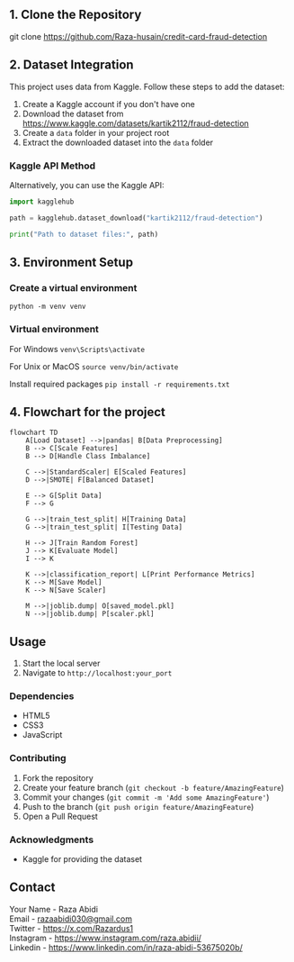 ## 1. Clone the Repository
git clone https://github.com/Raza-husain/credit-card-fraud-detection

## 2. Dataset Integration
This project uses data from Kaggle. Follow these steps to add the dataset:

1. Create a Kaggle account if you don't have one
2. Download the dataset from https://www.kaggle.com/datasets/kartik2112/fraud-detection
3. Create a `data` folder in your project root
4. Extract the downloaded dataset into the `data` folder

### Kaggle API Method
Alternatively, you can use the Kaggle API:

``` python
import kagglehub

path = kagglehub.dataset_download("kartik2112/fraud-detection")

print("Path to dataset files:", path)
```

## 3. Environment Setup
### Create a virtual environment
    python -m venv venv

### Virtual environment 
For Windows
``` venv\Scripts\activate ```

For Unix or MacOS
``` source venv/bin/activate ```

Install required packages
``` pip install -r requirements.txt ```


## 4. Flowchart for the project
```mermaid
flowchart TD
    A[Load Dataset] -->|pandas| B[Data Preprocessing]
    B --> C[Scale Features]
    B --> D[Handle Class Imbalance]
    
    C -->|StandardScaler| E[Scaled Features]
    D -->|SMOTE| F[Balanced Dataset]
    
    E --> G[Split Data]
    F --> G
    
    G -->|train_test_split| H[Training Data]
    G -->|train_test_split| I[Testing Data]
    
    H --> J[Train Random Forest]
    J --> K[Evaluate Model]
    I --> K
    
    K -->|classification_report| L[Print Performance Metrics]
    K --> M[Save Model]
    K --> N[Save Scaler]
    
    M -->|joblib.dump| O[saved_model.pkl]
    N -->|joblib.dump| P[scaler.pkl]
```



## Usage
1. Start the local server
2. Navigate to `http://localhost:your_port`

### Dependencies
- HTML5
- CSS3
- JavaScript

### Contributing
1. Fork the repository
2. Create your feature branch (`git checkout -b feature/AmazingFeature`)
3. Commit your changes (`git commit -m 'Add some AmazingFeature'`)
4. Push to the branch (`git push origin feature/AmazingFeature`)
5. Open a Pull Request


### Acknowledgments
- Kaggle for providing the dataset

## Contact
Your Name - Raza Abidi  <br />
Email - razaabidi030@gmail.com  <br />
Twitter - https://x.com/Razardus1  <br />
Instagram - https://www.instagram.com/raza.abidii/  <br />
Linkedin - https://www.linkedin.com/in/raza-abidi-53675020b/  <br />
